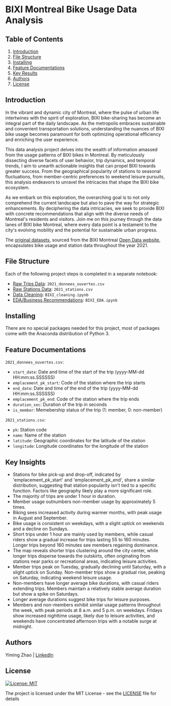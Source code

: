 # BIXI Montreal Bike Usage Data Analysis

## Table of Contents
1. [Introduction](#Introduction)
2. [File Structure](#FileStructure)
3. [Installing](#Installing)
4. [Feature Documentations](#FeatureDocumentations)
5. [Key Results](#KeyResults)
6. [Authors](#Authors)
7. [License](#License)

<a name="Introduction"></a>
## Introduction
In the vibrant and dynamic city of Montreal, where the pulse of urban life intertwines with the spirit of exploration, BIXI bike-sharing has become an integral part of the daily landscape. As the metropolis embraces sustainable and convenient transportation solutions, understanding the nuances of BIXI bike usage becomes paramount for both optimizing operational efficiency and enriching the user experience.

This data analysis project delves into the wealth of information amassed from the usage patterns of BIXI bikes in Montreal. By meticulously dissecting diverse facets of user behavior, trip dynamics, and temporal trends, I aim to unearth actionable insights that can propel BIXI towards greater success. From the geographical popularity of stations to seasonal fluctuations, from member-centric preferences to weekend leisure pursuits, this analysis endeavors to unravel the intricacies that shape the BIXI bike ecosystem.

As we embark on this exploration, the overarching goal is to not only comprehend the current landscape but also to pave the way for strategic enhancements. By deciphering the data intricacies, we seek to provide BIXI with concrete recommendations that align with the diverse needs of Montreal's residents and visitors. Join me on this journey through the data lanes of BIXI bike Montreal, where every data point is a testament to the city's evolving mobility and the potential for sustainable urban progress.

The [original datasets](https://s3.ca-central-1.amazonaws.com/cdn.bixi.com/wp-content/uploads/2023/06/Historique-BIXI-2021.zip), sourced from the BIXI Montreal [Open Data website](https://bixi.com/en/open-data), encapsulates bike usage and station data throughout the year 2021.

<a name="FileStructure"></a>
## File Structure
Each of the following project steps is completed in a separate notebook:
- [Raw Trips Data](https://github.com/YimingZ13/BIXI_Montreal_Data_Analysis/blob/main/2021_donnees_ouvertes.csv): `2021_donnees_ouvertes.csv`
- [Raw Stations Data](https://github.com/YimingZ13/BIXI_Montreal_Data_Analysis/blob/main/2021_stations.csv): `2021_stations.csv`
- [Data Cleaning](https://github.com/YimingZ13/BIXI_Montreal_Data_Analysis/blob/main/BIXI_cleaning.ipynb): `BIXI_cleaning.ipynb`
- [EDA/Business Recommendations](https://github.com/YimingZ13/BIXI_Montreal_Data_Analysis/blob/main/BIXI_EDA.ipynb): `BIXI_EDA.ipynb`

<a name="Installing"></a>
## Installing
There are no special packages needed for this project, most of packages come with the Anaconda distribution of Python 3.

<a name="FeatureDocumentations"></a>
## Feature Documentations
`2021_donnees_ouvertes.csv`:
- `start_date`: Date and time of the start of the trip (yyyy-MM-dd HH:mm:ss.SSSSSS)
- `emplacement_pk_start`: Code of the station where the trip starts
- `end_date`: Date and time of the end of the trip (yyyy-MM-dd HH:mm:ss.SSSSSS)
- `emplacement_pk_end`:  Code of the station where the trip ends
- `duration_sec`: Duration of the trip in seconds
- `is_member`: Memebership status of the trip (1: member, 0: non-member)
  
`2021_stations.csv`:
- `pk`: Station code
- `name`: Name of the station
- `latitude`: Geographic coordinates for the latitude of the station
- `longitude`: Longitude coordinates for the longitude of the station

<a name="KeyResults"></a>
## Key Insights
- Stations for bike pick-up and drop-off, indicated by 'emplacement_pk_start' and 'emplacement_pk_end', share a similar distribution, suggesting that station popularity isn't tied to a specific function. Factors like geography likely play a more significant role.
- The majority of trips are under 1 hour in duration.
- Member usage outnumbers non-member usage by approximately 5 times.
- Biking sees increased activity during warmer months, with peak usage in August and September.
- Bike usage is consistent on weekdays, with a slight uptick on weekends and a decline on Sundays.
- Short trips under 1 hour are mainly used by members, while casual riders show a gradual increase for trips lasting 55 to 160 minutes. Longer trips beyond 160 minutes see members regaining dominance.
- The map reveals shorter trips clustering around the city center, while longer trips disperse towards the outskirts, often originating from stations near parks or recreational areas, indicating leisure activities.
- Member trips peak on Tuesday, gradually declining until Saturday, with a slight uptick on Sunday. Non-member trips show a gradual rise, peaking on Saturday, indicating weekend leisure usage.
- Non-members have longer average bike durations, with casual riders extending trips. Members maintain a relatively stable average duration but show a spike on Saturdays.
- Longer average durations suggest bike trips for leisure purposes.
- Members and non-members exhibit similar usage patterns throughout the week, with peak periods at 8 a.m. and 5 p.m. on weekdays. Fridays show increased nighttime usage, likely due to leisure activities, and weekends have concentrated afternoon trips with a notable surge at midnight.

<a name="Authors"></a>
## Authors
Yiming Zhao | [LinkedIn](https://www.linkedin.com/in/yiming-zhao13/)

<a name="License"></a>
## License
[![License: MIT](https://img.shields.io/badge/License-MIT-yellow.svg)](https://opensource.org/licenses/MIT)

The project is licensed under the MIT License - see the [LICENSE](LICENSE) file for details
